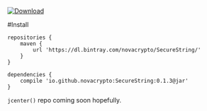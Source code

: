 [![Download](https://api.bintray.com/packages/novacrypto/SecureString/SecureString/images/download.svg) ](https://bintray.com/novacrypto/SecureString/SecureString/_latestVersion)

#Install

```
repositories {
    maven {
        url 'https://dl.bintray.com/novacrypto/SecureString/'
    }
}

dependencies {
    compile 'io.github.novacrypto:SecureString:0.1.3@jar'
}

```

`jcenter()` repo coming soon hopefully.
